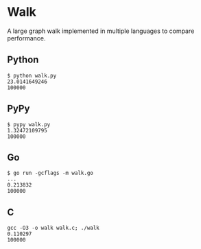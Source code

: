 # Walk #

A large graph walk implemented in multiple languages to compare performance.

## Python ##

    $ python walk.py
    23.0141649246
    100000

## PyPy ##

    $ pypy walk.py
    1.32472109795
    100000

## Go ##

    $ go run -gcflags -m walk.go
    ...
    0.213832
    100000

## C ##

    gcc -O3 -o walk walk.c; ./walk
    0.110297
    100000
